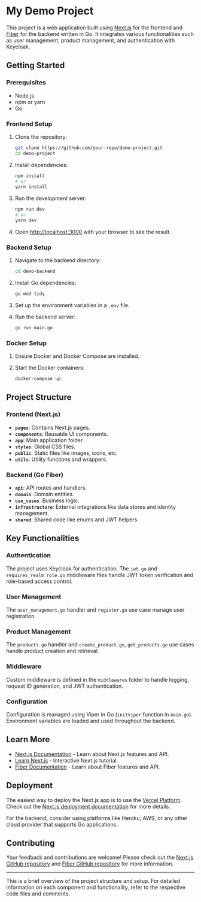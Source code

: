 # My Demo Project

This project is a web application built using [Next.js](https://nextjs.org/) for the frontend and [Fiber](https://gofiber.io/) for the backend written in Go. It integrates various functionalities such as user management, product management, and authentication with Keycloak.

## Getting Started

### Prerequisites

- Node.js
- npm or yarn
- Go

### Frontend Setup

1. Clone the repository:
   ```bash
   git clone https://github.com/your-repo/demo-project.git
   cd demo-project
   ```

2. Install dependencies:
   ```bash
   npm install
   # or
   yarn install
   ```

3. Run the development server:
   ```bash
   npm run dev
   # or
   yarn dev
   ```

4. Open [http://localhost:3000](http://localhost:3000) with your browser to see the result.

### Backend Setup

1. Navigate to the backend directory:
   ```bash
   cd demo-backend
   ```

2. Install Go dependencies:
   ```bash
   go mod tidy
   ```

3. Set up the environment variables in a `.env` file.

4. Run the backend server:
   ```bash
   go run main.go
   ```

### Docker Setup

1. Ensure Docker and Docker Compose are installed.

2. Start the Docker containers:
   ```bash
   docker-compose up
   ```

## Project Structure

### Frontend (Next.js)

- **`pages`**: Contains Next.js pages.
- **`components`**: Reusable UI components.
- **`app`**: Main application folder.
- **`styles`**: Global CSS files.
- **`public`**: Static files like images, icons, etc.
- **`utils`**: Utility functions and wrappers.

### Backend (Go Fiber)

- **`api`**: API routes and handlers.
- **`domain`**: Domain entities.
- **`use_cases`**: Business logic.
- **`infrastructure`**: External integrations like data stores and identity management.
- **`shared`**: Shared code like enums and JWT helpers.

## Key Functionalities

### Authentication

The project uses Keycloak for authentication. The `jwt.go` and `requires_realm_role.go` middleware files handle JWT token verification and role-based access control.

### User Management

The `user_management.go` handler and `register.go` use case manage user registration.

### Product Management

The `products.go` handler and `create_product.go`, `get_products.go` use cases handle product creation and retrieval.

### Middleware

Custom middleware is defined in the `middlewares` folder to handle logging, request ID generation, and JWT authentication.

### Configuration

Configuration is managed using Viper in Go (`initViper` function in `main.go`). Environment variables are loaded and used throughout the backend.

## Learn More

- [Next.js Documentation](https://nextjs.org/docs) - Learn about Next.js features and API.
- [Learn Next.js](https://nextjs.org/learn) - Interactive Next.js tutorial.
- [Fiber Documentation](https://docs.gofiber.io/) - Learn about Fiber features and API.

## Deployment

The easiest way to deploy the Next.js app is to use the [Vercel Platform](https://vercel.com/). Check out the [Next.js deployment documentation](https://nextjs.org/docs/deployment) for more details.

For the backend, consider using platforms like Heroku, AWS, or any other cloud provider that supports Go applications.

## Contributing

Your feedback and contributions are welcome! Please check out the [Next.js GitHub repository](https://github.com/vercel/next.js/) and [Fiber GitHub repository](https://github.com/gofiber/fiber) for more information.

---

This is a brief overview of the project structure and setup. For detailed information on each component and functionality, refer to the respective code files and comments.